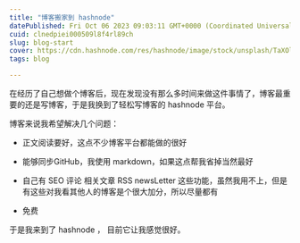 ```yaml
---
title: "博客搬家到 hashnode"
datePublished: Fri Oct 06 2023 09:03:11 GMT+0000 (Coordinated Universal Time)
cuid: clnedpiei000509l8f4rl89ch
slug: blog-start
cover: https://cdn.hashnode.com/res/hashnode/image/stock/unsplash/TaXOls7IfG8/upload/05e9c760bd0a0b69b50cf856e34a8814.jpeg
tags: blog

---
```


在经历了自己想做个博客后，现在发现没有那么多时间来做这件事情了，博客最重要的还是写博客，于是我换到了轻松写博客的 hashnode 平台。

博客来说我希望解决几个问题：

* 正文阅读要好，这点不少博客平台都能做的很好
    
* 能够同步GitHub，我使用 markdown，如果这点帮我省掉当然最好
    
* 自己有 SEO 评论 相关文章 RSS newsLetter 这些功能，虽然我用不上，但是有这些对我看其他人的博客是个很大加分，所以尽量都有
    
* 免费
    

于是我来到了 hashnode ， 目前它让我感觉很好。